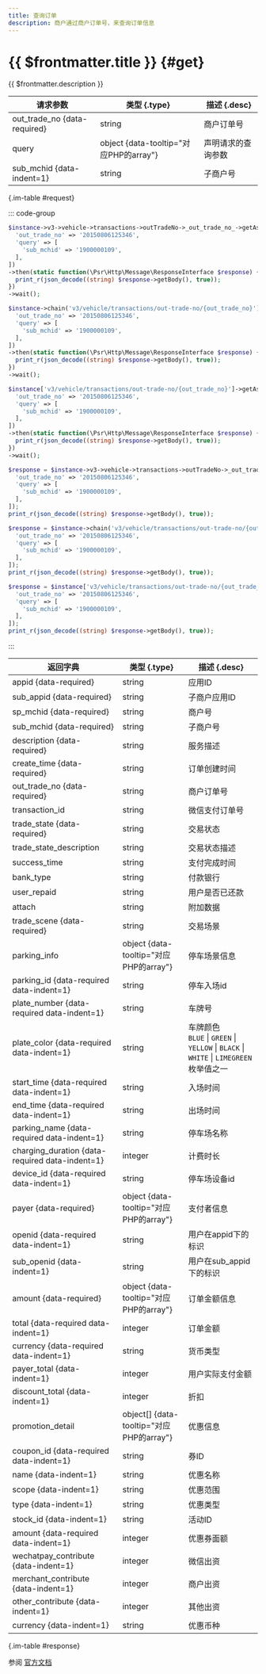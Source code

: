 ```yaml
---
title: 查询订单
description: 商户通过商户订单号，来查询订单信息
---
```


# {{ $frontmatter.title }} {#get}

{{ $frontmatter.description }}

| 请求参数 | 类型 {.type} | 描述 {.desc}
| --- | --- | ---
| out_trade_no {data-required} | string | 商户订单号
| query | object {data-tooltip="对应PHP的array"} | 声明请求的查询参数
| sub_mchid {data-indent=1} | string | 子商户号

{.im-table #request}

::: code-group

```php [异步纯链式]
$instance->v3->vehicle->transactions->outTradeNo->_out_trade_no_->getAsync([
  'out_trade_no' => '20150806125346',
  'query' => [
    'sub_mchid' => '1900000109',
  ],
])
->then(static function(\Psr\Http\Message\ResponseInterface $response) {
  print_r(json_decode((string) $response->getBody(), true));
})
->wait();
```

```php [异步声明式]
$instance->chain('v3/vehicle/transactions/out-trade-no/{out_trade_no}')->getAsync([
  'out_trade_no' => '20150806125346',
  'query' => [
    'sub_mchid' => '1900000109',
  ],
])
->then(static function(\Psr\Http\Message\ResponseInterface $response) {
  print_r(json_decode((string) $response->getBody(), true));
})
->wait();
```

```php [异步属性式]
$instance['v3/vehicle/transactions/out-trade-no/{out_trade_no}']->getAsync([
  'out_trade_no' => '20150806125346',
  'query' => [
    'sub_mchid' => '1900000109',
  ],
])
->then(static function(\Psr\Http\Message\ResponseInterface $response) {
  print_r(json_decode((string) $response->getBody(), true));
})
->wait();
```

```php [同步纯链式]
$response = $instance->v3->vehicle->transactions->outTradeNo->_out_trade_no_->get([
  'out_trade_no' => '20150806125346',
  'query' => [
    'sub_mchid' => '1900000109',
  ],
]);
print_r(json_decode((string) $response->getBody(), true));
```

```php [同步声明式]
$response = $instance->chain('v3/vehicle/transactions/out-trade-no/{out_trade_no}')->get([
  'out_trade_no' => '20150806125346',
  'query' => [
    'sub_mchid' => '1900000109',
  ],
]);
print_r(json_decode((string) $response->getBody(), true));
```

```php [同步属性式]
$response = $instance['v3/vehicle/transactions/out-trade-no/{out_trade_no}']->get([
  'out_trade_no' => '20150806125346',
  'query' => [
    'sub_mchid' => '1900000109',
  ],
]);
print_r(json_decode((string) $response->getBody(), true));
```

:::

| 返回字典 | 类型 {.type} | 描述 {.desc}
| --- | --- | ---
| appid {data-required}| string | 应用ID
| sub_appid {data-required}| string | 子商户应用ID
| sp_mchid {data-required}| string | 商户号
| sub_mchid {data-required}| string | 子商户号
| description {data-required}| string | 服务描述
| create_time {data-required}| string | 订单创建时间
| out_trade_no {data-required}| string | 商户订单号
| transaction_id | string | 微信支付订单号
| trade_state {data-required}| string | 交易状态
| trade_state_description | string | 交易状态描述
| success_time | string | 支付完成时间
| bank_type | string | 付款银行
| user_repaid | string | 用户是否已还款
| attach | string | 附加数据
| trade_scene {data-required}| string | 交易场景
| parking_info | object {data-tooltip="对应PHP的array"} | 停车场景信息
| parking_id {data-required data-indent=1} | string | 停车入场id
| plate_number {data-required data-indent=1} | string | 车牌号
| plate_color {data-required data-indent=1} | string | 车牌颜色<br/>`BLUE` \| `GREEN` \| `YELLOW` \| `BLACK` \| `WHITE` \| `LIMEGREEN` 枚举值之一
| start_time {data-required data-indent=1} | string | 入场时间
| end_time {data-required data-indent=1} | string | 出场时间
| parking_name {data-required data-indent=1} | string | 停车场名称
| charging_duration {data-required data-indent=1} | integer | 计费时长
| device_id {data-required data-indent=1} | string | 停车场设备id
| payer {data-required}| object {data-tooltip="对应PHP的array"} | 支付者信息
| openid {data-required data-indent=1} | string | 用户在appid下的标识
| sub_openid {data-indent=1} | string | 用户在sub_appid下的标识
| amount {data-required}| object {data-tooltip="对应PHP的array"} | 订单金额信息
| total {data-required data-indent=1} | integer | 订单金额
| currency {data-required data-indent=1} | string | 货币类型
| payer_total {data-indent=1} | integer | 用户实际支付金额
| discount_total {data-indent=1} | integer | 折扣
| promotion_detail | object[] {data-tooltip="对应PHP的array"} | 优惠信息
| coupon_id {data-required data-indent=1} | string | 券ID
| name {data-indent=1} | string | 优惠名称
| scope {data-indent=1} | string | 优惠范围
| type {data-indent=1} | string | 优惠类型
| stock_id {data-indent=1} | string | 活动ID
| amount {data-required data-indent=1} | integer | 优惠券面额
| wechatpay_contribute {data-indent=1} | integer | 微信出资
| merchant_contribute {data-indent=1} | integer | 商户出资
| other_contribute {data-indent=1} | integer | 其他出资
| currency {data-indent=1} | string | 优惠币种

{.im-table #response}

参阅 [官方文档](https://pay.weixin.qq.com/wiki/doc/apiv3_partner/apis/chapter8_8_4.shtml)
